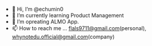 - 👋 Hi, I’m @echumin0
- 🌱 I’m currently learning Product Management
- 💞️ I’m opreating ALMO App.
- 📫 How to reach me ... flals9711@gmail.com(personal), whynotedu.official@gmail.com(company)

<!---
echumin0/echumin0 is a ✨ special ✨ repository because its `README.md` (this file) appears on your GitHub profile.
You can click the Preview link to take a look at your changes.
--->
